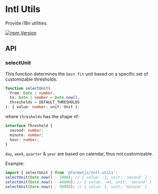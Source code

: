 # Intl Utils

Provide i18n utilities.

[![npm Version][npm-badge]][npm]

## API

### selectUnit

This function determines the `best fit` unit based on a specific set of customizable thresholds.

```ts
function selectUnit(
  from: Date | number,
  to: Date | number = Date.now(),
  thresholds = DEFAULT_THRESHOLDS
): { value: number; unit: Unit };
```

where `thresholds` has the shape of:

```ts
interface Threshold {
  second: number;
  minute: number;
  hour: number;
}
```

`day`, `week`, `quarter` & `year` are based on calendar, thus not customizable.

Example:

```ts
import { selectUnit } from '@formatjs/intl-utils';
selectUnit(Date.now() - 1000); // { value: -1, unit: 'second' }
selectUnit(Date.now() - 44000); // { value: -44, unit: 'second' }
selectUnit(Date.now() - 50000); // { value: 1, unit: 'minute' }
```

[npm]: https://www.npmjs.org/package/@formatjs/intl-utils
[npm-badge]: https://img.shields.io/npm/v/@formatjs/intl-utils.svg?style=flat-square
